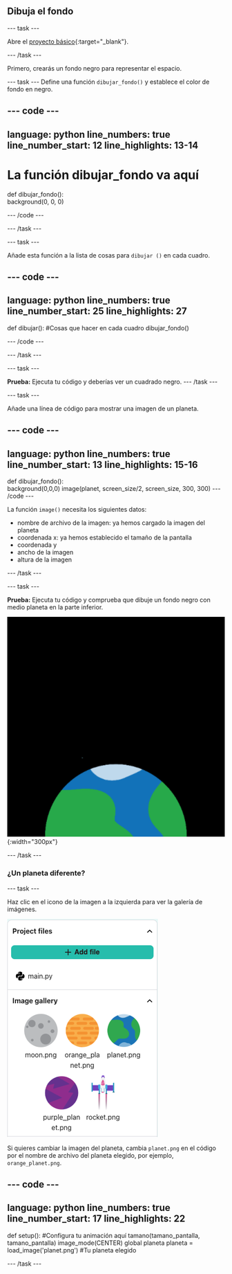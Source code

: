 ## Dibuja el fondo

--- task ---

Abre el [proyecto básico](https://editor.raspberrypi.org/en/projects/rocket-launch-starter){:target="_blank"}.

--- /task ---

Primero, crearás un fondo negro para representar el espacio.

--- task --- Define una función `dibujar_fondo()` y establece el color de fondo en negro.

--- code ---
---
language: python line_numbers: true line_number_start: 12
line_highlights: 13-14
---

# La función dibujar_fondo va aquí
def dibujar_fondo():   
background(0, 0, 0)

--- /code ---

--- /task ---

--- task ---

Añade esta función a la lista de cosas para `dibujar ()` en cada cuadro.

--- code ---
---
language: python line_numbers: true line_number_start: 25
line_highlights: 27
---

def dibujar(): #Cosas que hacer en cada cuadro dibujar_fondo()

--- /code ---

--- /task ---

--- task ---

**Prueba:** Ejecuta tu código y deberías ver un cuadrado negro. --- /task ---



--- task ---

Añade una línea de código para mostrar una imagen de un planeta.

--- code ---
---
language: python line_numbers: true line_number_start: 13
line_highlights: 15-16
---
def dibujar_fondo():  
background(0,0,0) image(planet, screen_size/2, screen_size, 300, 300) --- /code ---

La función `image()` necesita los siguientes datos:

- nombre de archivo de la imagen: ya hemos cargado la imagen del planeta
- coordenada x: ya hemos establecido el tamaño de la pantalla
- coordenada y
- ancho de la imagen
- altura de la imagen

--- /task ---

--- task ---

**Prueba:** Ejecuta tu código y comprueba que dibuje un fondo negro con medio planeta en la parte inferior.

![Un planeta sobre un fondo negro.](images/step_2.png){:width="300px"}

--- /task ---

### ¿Un planeta diferente?

--- task ---

Haz clic en el icono de la imagen a la izquierda para ver la galería de imágenes.

![Elige un planeta diferente](images/image_gallery.png)

Si quieres cambiar la imagen del planeta, cambia `planet.png` en el código por el nombre de archivo del planeta elegido, por ejemplo, `orange_planet.png`.

--- code ---
---
language: python line_numbers: true line_number_start: 17
line_highlights: 22
---
def setup(): #Configura tu animación aquí tamano(tamano_pantalla, tamano_pantalla) image_mode(CENTER) global planeta planeta = load_image('planet.png') #Tu planeta elegido

--- /task ---

